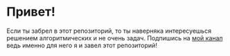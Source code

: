 # Привет!
Если ты забрел в этот репозиторий, то ты наверняка интересуешься решением алгоритмических и не очень задач. Подпишись на [мой канал](https://www.youtube.com/channel/UCv5B6qOYkM0xud08Nc8OKkQ) ведь именно для него я и завел этот репозиторий!